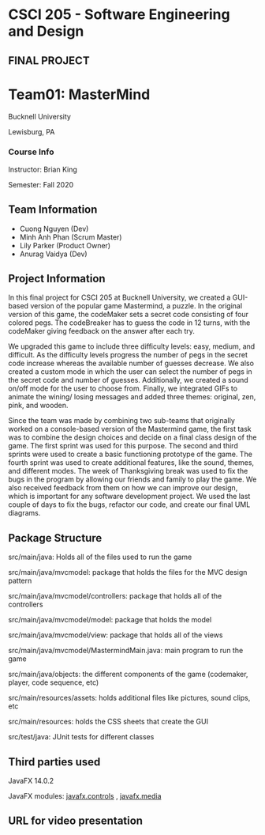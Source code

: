 # CSCI 205 - Software Engineering and Design 
## FINAL PROJECT
# Team01: MasterMind
Bucknell University 

Lewisburg, PA

### Course Info
Instructor: Brian King

Semester: Fall 2020

## Team Information 

- Cuong Nguyen (Dev)
- Minh Anh Phan (Scrum Master) 
- Lily Parker (Product Owner)
- Anurag Vaidya (Dev)

## Project Information 
In this final project for CSCI 205 at Bucknell University, we created a GUI-based version of the popular game Mastermind, a puzzle. 
In the original version of this game, the codeMaker sets a secret code consisting of four colored pegs. The codeBreaker has
to guess the code in 12 turns, with the codeMaker giving feedback on the answer after each try. 

We upgraded this game to include three difficulty levels: easy, medium, and difficult. As the difficulty levels progress
the number of pegs in the secret code increase whereas the available number of guesses decrease. We also created a custom 
mode in which the user can select the number of pegs in the secret code and number of guesses. Additionally, we created a 
sound on/off mode for the user to choose from. Finally, we integrated GIFs to animate the wining/ losing messages and 
added three themes: original, zen, pink, and wooden. 

Since the team was made by combining two sub-teams that originally worked on a console-based version of the Mastermind game, the first task was to combine the design choices and decide on a final class design of the game. The first sprint was used for this purpose. The second and third sprints were used to create a basic functioning prototype of the game. The fourth sprint was used to create additional features, like the sound, themes, and different modes. The week of Thanksgiving break was used to fix the bugs in the program by allowing our friends and family to play the game. We also received feedback from them on how we can improve our design, which is important for any software development project. We used the last couple of days to fix the bugs, refactor our code, and create our final UML diagrams.


## Package Structure 
src/main/java: Holds all of the files used to run the game 

src/main/java/mvcmodel: package that holds the files for the MVC design pattern 

src/main/java/mvcmodel/controllers: package that holds all of the controllers

src/main/java/mvcmodel/model: package that holds the model

src/main/java/mvcmodel/view: package that holds all of the views

src/main/java/mvcmodel/MastermindMain.java: main program to run the game

src/main/java/objects: the different components of the game (codemaker, player, code sequence, etc) 

src/main/resources/assets: holds additional files like pictures, sound clips, etc

src/main/resources: holds the CSS sheets that create the GUI

src/test/java: JUnit tests for different classes 

## Third parties used
JavaFX 14.0.2

JavaFX modules: [javafx.controls](https://docs.oracle.com/javase/8/javafx/api/toc.htm) , [javafx.media](https://docs.oracle.com/javase/8/javafx/api/javafx/scene/media/Media.html)

## URL for video presentation

